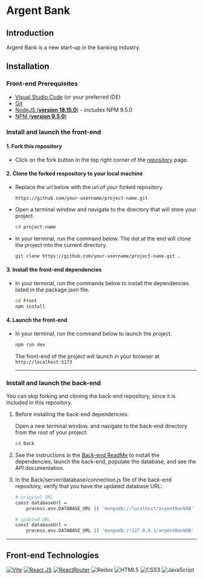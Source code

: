 # Argent Bank

## Introduction

Argent Bank is a new start-up in the banking industry.

## Installation

### Front-end Prerequisites

- [Visual Studio Code](https://code.visualstudio.com/) (or your preferred IDE)
- [Git](https://docs.github.com/en/get-started/quickstart/set-up-git)
- [NodeJS (**version 18.15.0**)](https://nodejs.org/en/) - includes NPM 9.5.0
- [NPM (**version 9.5.0**)](https://docs.npmjs.com/downloading-and-installing-node-js-and-npm)

### Install and launch the front-end

#### 1. Fork this repository

- Click on the fork button in the top right corner of the [repository](https://github.com/htaylor91/p13_taylor_heather) page.

#### 2. Clone the forked respository to your local machine

- Replace the url below with the url of your forked repository.

    `https://github.com/your-username/project-name.git`

- Open a terminal window and navigate to the directory that will store your project.

    ```bash
    cd project-name
    ```

- In your terminal, run the command below. The dot at the end will clone the project into the current directory.

    ```bash
    git clone https://github.com/your-username/project-name.git .
    ```

#### 3. Install the front-end dependencies

- In your terminal, run the commands below to install the dependencies listed in the package.json file.

    ```bash
    cd Front
    npm install
    ```

#### 4. Launch the front-end

- In your terminal, run the command below to launch the project.

    ```bash
    npm run dev
    ```

    The front-end of the project will launch in your browser at `http://localhost:5173`

    ---

### Install and launch the back-end

You can skip forking and cloning the back-end repository, since it is included in this repository.

1. Before installing the back-end dependencies:

    Open a new terminal window, and navigate to the back-end directory from the root of your project:

    ```bash
    cd Back
    ```

2. See the instructions in the [Back-end ReadMe](https://github.com/htaylor91/p13_taylor_heather/tree/master/Back#readme) to install the dependencies, launch the back-end, populate the database, and see the API documentation.

3. In the Back/server/database/connection.js file of the back-end repository, verify that you have the updated database URL:

    ```bash
    # original URL
    const databaseUrl =
        process.env.DATABASE_URL || 'mongodb://localhost/argentBankDB'

    # updated URL
    const databaseUrl =
        process.env.DATABASE_URL || 'mongodb://127.0.0.1/argentBankDB'
    ```

---

## Front-end Technologies

[![Vite](https://img.shields.io/badge/Vite-646cff?style=for-the-badge&logo=vite&logoColor=yellow&labelColor=000)](https://vitejs.dev/)
[![React JS](https://img.shields.io/badge/React_JS-61dafb?style=for-the-badge&logo=react&logoColor=61dafb&labelColor=000)](https://react.dev/)
[![ReactRouter](https://img.shields.io/badge/React_Router-ca4245?style=for-the-badge&logo=reactrouter&labelColor=000)](https://reactrouter.com/en/main)
![Redux](https://img.shields.io/badge/redux-%23593d88.svg?style=for-the-badge&logo=redux&logoColor=white&labelColor=000)
![HTML5](https://img.shields.io/badge/HTML5-e34f26?style=for-the-badge&logo=html5&labelColor=000)
![CSS3](https://img.shields.io/badge/CSS3-1572b6?style=for-the-badge&logo=css3&logoColor=1572b6&labelColor=000)
![JavaScript](https://img.shields.io/badge/JavaScript-f7df1e?style=for-the-badge&logo=javascript&labelColor=000)
